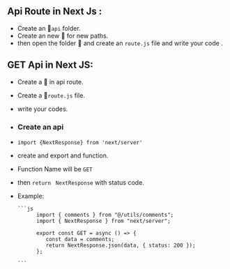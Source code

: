 ## Api Route in Next Js :

-  Create an :file_folder:`api` folder.
-  Create an new :file_folder: for new paths.
-  then open the folder :open_file_folder: and create an `route.js` file and
   write your code .

## GET Api in Next JS:

-  Create a :file_folder: in api route.
-  Create a :page_with_curl:`route.js` file.
-  write your codes.
-  ### Create an api
-  `import {NextResponse} from 'next/server'`
-  create and export and function.
-  Function Name will be `GET`
-  then `return ` `NextResponse` with status code.
-  Example:

       ```js
             import { comments } from "@/utils/comments";
             import { NextResponse } from "next/server";

             export const GET = async () => {
                const data = comments;
                return NextResponse.json(data, { status: 200 });
             };

       ```
